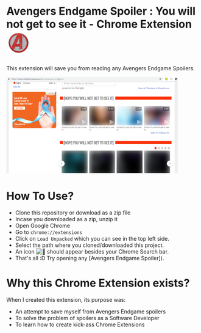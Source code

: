 
# Avengers Endgame Spoiler : You will not get to see it - Chrome Extension <img src="Avengers.png"  width="64"/>

This extension will save you from reading any Avengers Endgame Spoilers. <br/>



<img src="demo.png" width="450"/>


# How To Use?
- Clone this repository or download as a zip file
- Incase you downloaded as a zip, unzip it
- Open Google Chrome
- Go to `chrome://extensions`
- Click on `Load Unpacked` which you can see in the top left side.
- Select the path where you cloned/downloaded this project.
- An icon <img src="icon-stark.png" alt="🐺" width="64"/> should appear besides your Chrome Search bar.
- That's all :D Try opening any [Avengers Endgame Spoiler]).

# Why this Chrome Extension exists?
When I created this extension, its purpose was:
- An attempt to save myself from Avengers Endgame spoilers
- To solve the problem of spoilers as a Software Developer
- To learn how to create kick-ass Chrome Extensions

